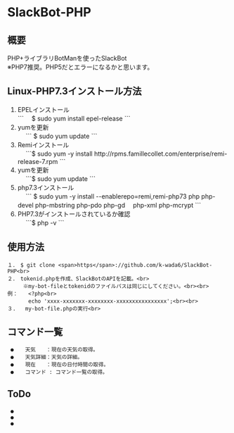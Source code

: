 # SlackBot-PHP

## 概要<br>
PHP+ライブラリBotManを使ったSlackBot<br>
※PHP7推奨。PHP5だとエラーになるかと思います。

## Linux-PHP7.3インストール方法<br>
<ol>
<li>EPELインストール</li>
```
　$ sudo yum install epel-release
```
<li>yumを更新</li>　
```
$ sudo yum update
```
<li>Remiインストール</li>　
```$ sudo yum -y install <span>http</span>://rpms.famillecollet.com/enterprise/remi-release-7.rpm
```
<li>yumを更新</li>　
```$ sudo yum update
```
<li>php7.3インストール</li>　
```
$ sudo yum -y install --enablerepo=remi,remi-php73 php php-devel php-mbstring php-pdo php-gd 　php-xml php-mcrypt
```
<li>PHP7.3がインストールされているか確認</li>　
```$ php -v
```
</ol>

## 使用方法<br> 
```
１．　$ git clone <span>https</span>://github.com/k-wada6/SlackBot-PHP<br>
２．　tokenid.phpを作成、SlackBotのAPIを記載。<br>
　　　※my-bot-fileとtokenidのファイルパスは同じにしてください。<br><br>
例：　　<?php<br>
　　　　echo 'xxxx-xxxxxxx-xxxxxxxx-xxxxxxxxxxxxxxxx';<br><br>
３.   my-bot-file.phpの実行<br>
```

## コマンド一覧<br>
     ●　  天気　　：現在の天気の取得。
     ●　  天気詳細：天気の詳細。
     ●　  現在　　：現在の日付時間の取得。
     ●　  コマンド : コマンド一覧の取得。

## ToDo<br>
     ●　
     ●
     ●
    